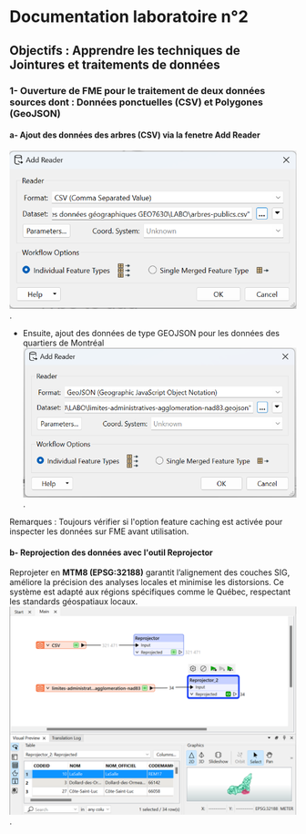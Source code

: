 # Documentation laboratoire n°2

## Objectifs : Apprendre les techniques de Jointures et traitements de données 

### 1- Ouverture de FME pour le traitement de deux données sources dont : Données ponctuelles (CSV) et Polygones (GeoJSON)

#### a- Ajout des données des arbres (CSV) via la fenetre Add Reader
![Image Alt](https://github.com/Lorry139/geo7630h25/blob/66b95a084174c154f381d3fdead9c8c31f46a504/Laboratoire%202/Capture%20d%E2%80%99%C3%A9cran%202025-02-02%20133913.png).
- Ensuite, ajout des données de type GEOJSON pour les données des quartiers de Montréal
![Image Alt](https://github.com/Lorry139/geo7630h25/blob/c096432630ea517214f4c755e4109c73c71c4950/Laboratoire%202/Capture%20d%E2%80%99%C3%A9cran%202025-02-02%20134335.png).

Remarques : Toujours vérifier si l'option feature caching est activée pour inspecter les données sur FME avant utilisation.

#### b- Reprojection des données avec l'outil Reprojector
Reprojeter en **MTM8 (EPSG:32188)** garantit l’alignement des couches SIG, améliore la précision des analyses locales et minimise les distorsions. Ce système est adapté aux régions spécifiques comme le Québec, respectant les standards géospatiaux locaux.
![Image Alt](https://github.com/Lorry139/geo7630h25/blob/b7bdf1b9034dd7c31279852b5bca64fa6a7bd73e/Laboratoire%202/Capture%20d%E2%80%99%C3%A9cran%202025-02-02%20135220.png).